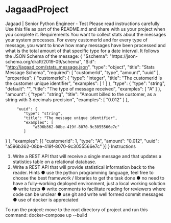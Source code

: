 # JagaadProject

 Jagaad | Senior Python Engineer - Test
Please read instructions carefully
Use this file as part of the README.md and share with us your project when you complete it.
Requirements
You want to collect stats about the messages your system processes.
For every customerId and for every type of message, you want to know how many messages have been processed and what is the total amount of that specific type for a date interval.
It follows the JSON Schema of the message:
{
    "$schema": "https://json-schema.org/draft/2019-09/schema",
    "$id": "http://jagaad.com/stats_message.json",
    "type": "object",
    "title": "Stats Message Schema",
    "required": [
        "customerId",
        "type",
        "amount",
        "uuid"
    ],
    "properties": {
        "customerId": {
            "type": "integer",
            "title": "The customerId is the customer unique identifier",
            "examples": [
1 ]
}, "type": {
            "type": "string",
            "default": "",
            "title": "The type of message received",
            "examples": [
"A" ]
        },
        "amount": {
            "type": "string",
            "title": "Amount billed to the customer, as a string with 3 decimals precision",
            "examples": [
"0.012" ]
},

         "uuid": {
            "type": "string",
            "title": "The message unique identifier",
            "examples": [
                "a596b362-08be-419f-8070-9c3055566e7c"
            ]
} },
    "examples": [{
        "customerId": 1,
        "type": "A",
        "amount": "0.012",
        "uuid": "a596b362-08be-419f-8070-9c3055566e7c"
}] }
Instructions
1. Write a REST API that will receive a single message and that updates a statistics table on a relational database.
2. Write a REST API that will provide statistical information back to the reader.
Hints
● use the python programming language, feel free to choose the best framework / libraries to get the task done
● no need to have a fully-working deployed environment, just a local working solution
● write tests
● write comments to facilitate reading for reviewers where code can be unclear
● use git and write well formed commit messages
● use of docker is appreciated

To run the project:
move to the root directory of project and run this command:
docker-compose up --build
